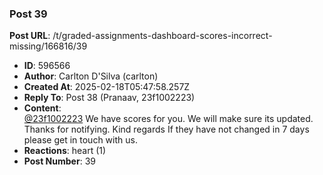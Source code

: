 ### Post 39
**Post URL**: /t/graded-assignments-dashboard-scores-incorrect-missing/166816/39
- **ID**: 596566
- **Author**: Carlton D'Silva (carlton)
- **Created At**: 2025-02-18T05:47:58.257Z
- **Reply To**: Post 38 (Pranaav, 23f1002223)
- **Content**:  
  <a class="mention" href="/u/23f1002223">@23f1002223</a>
We have scores for you. We will make sure its updated.<br>
Thanks for notifying.
Kind regards
If they have not changed in 7 days please get in touch with us.
- **Reactions**: heart (1)
- **Post Number**: 39

